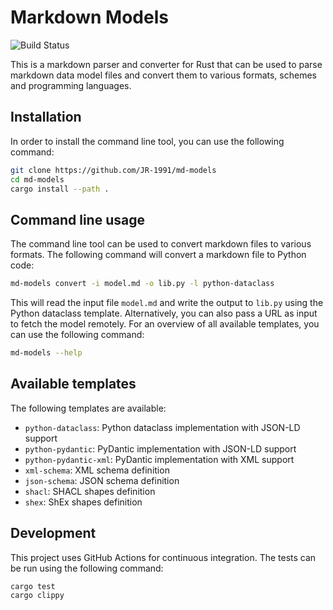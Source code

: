 # Markdown Models

![Build Status](https://github.com/JR-1991/sdrdm.rs/actions/workflows/test.yml/badge.svg)

This is a markdown parser and converter for Rust that can be used to parse markdown data model files and convert them to various formats, schemes and programming languages.

## Installation

In order to install the command line tool, you can use the following command:

```bash
git clone https://github.com/JR-1991/md-models
cd md-models
cargo install --path .
```

## Command line usage

The command line tool can be used to convert markdown files to various formats. The following command will convert a markdown file to Python code:

```bash
md-models convert -i model.md -o lib.py -l python-dataclass
```

This will read the input file `model.md` and write the output to `lib.py` using the Python dataclass template. Alternatively, you can also pass a URL as input to fetch the model remotely. For an overview of all available templates, you can use the following command:

```bash
md-models --help
```

## Available templates

The following templates are available:

- `python-dataclass`: Python dataclass implementation with JSON-LD support
- `python-pydantic`: PyDantic implementation with JSON-LD support
- `python-pydantic-xml`: PyDantic implementation with XML support
- `xml-schema`: XML schema definition
- `json-schema`: JSON schema definition
- `shacl`: SHACL shapes definition
- `shex`: ShEx shapes definition

## Development

This project uses GitHub Actions for continuous integration. The tests can be run using the following command:

```bash
cargo test
cargo clippy
```
